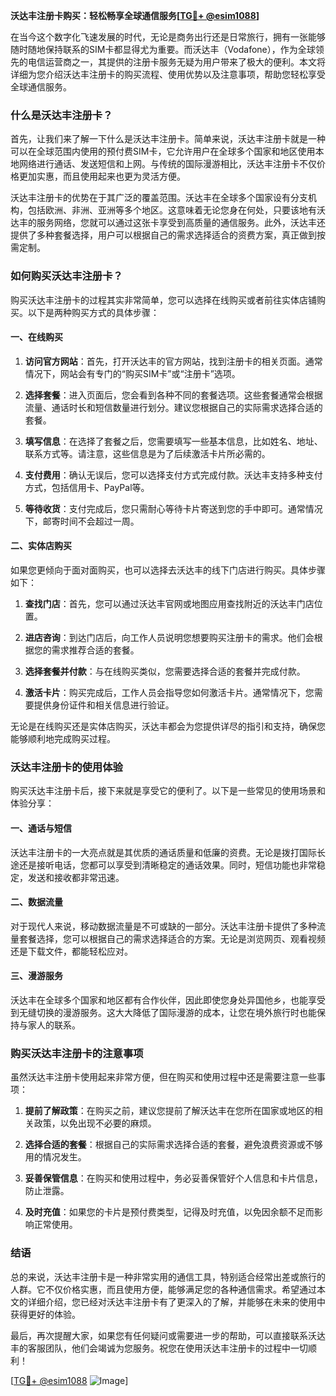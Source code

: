 **沃达丰注册卡购买：轻松畅享全球通信服务[[TG💪+ @esim1088](https://t.me/s/esim1088)]**

在当今这个数字化飞速发展的时代，无论是商务出行还是日常旅行，拥有一张能够随时随地保持联系的SIM卡都显得尤为重要。而沃达丰（Vodafone），作为全球领先的电信运营商之一，其提供的注册卡服务无疑为用户带来了极大的便利。本文将详细为您介绍沃达丰注册卡的购买流程、使用优势以及注意事项，帮助您轻松享受全球通信服务。

### **什么是沃达丰注册卡？**

首先，让我们来了解一下什么是沃达丰注册卡。简单来说，沃达丰注册卡就是一种可以在全球范围内使用的预付费SIM卡，它允许用户在全球多个国家和地区使用本地网络进行通话、发送短信和上网。与传统的国际漫游相比，沃达丰注册卡不仅价格更加实惠，而且使用起来也更为灵活方便。

沃达丰注册卡的优势在于其广泛的覆盖范围。沃达丰在全球多个国家设有分支机构，包括欧洲、非洲、亚洲等多个地区。这意味着无论您身在何处，只要该地有沃达丰的服务网络，您就可以通过这张卡享受到高质量的通信服务。此外，沃达丰还提供了多种套餐选择，用户可以根据自己的需求选择适合的资费方案，真正做到按需定制。

### **如何购买沃达丰注册卡？**

购买沃达丰注册卡的过程其实非常简单，您可以选择在线购买或者前往实体店铺购买。以下是两种购买方式的具体步骤：

#### **一、在线购买**

1. **访问官方网站**：首先，打开沃达丰的官方网站，找到注册卡的相关页面。通常情况下，网站会有专门的“购买SIM卡”或“注册卡”选项。
   
2. **选择套餐**：进入页面后，您会看到各种不同的套餐选项。这些套餐通常会根据流量、通话时长和短信数量进行划分。建议您根据自己的实际需求选择合适的套餐。

3. **填写信息**：在选择了套餐之后，您需要填写一些基本信息，比如姓名、地址、联系方式等。请注意，这些信息是为了后续激活卡片所必需的。

4. **支付费用**：确认无误后，您可以选择支付方式完成付款。沃达丰支持多种支付方式，包括信用卡、PayPal等。

5. **等待收货**：支付完成后，您只需耐心等待卡片寄送到您的手中即可。通常情况下，邮寄时间不会超过一周。

#### **二、实体店购买**

如果您更倾向于面对面购买，也可以选择去沃达丰的线下门店进行购买。具体步骤如下：

1. **查找门店**：首先，您可以通过沃达丰官网或地图应用查找附近的沃达丰门店位置。

2. **进店咨询**：到达门店后，向工作人员说明您想要购买注册卡的需求。他们会根据您的需求推荐合适的套餐。

3. **选择套餐并付款**：与在线购买类似，您需要选择合适的套餐并完成付款。

4. **激活卡片**：购买完成后，工作人员会指导您如何激活卡片。通常情况下，您需要提供身份证件和相关信息进行验证。

无论是在线购买还是实体店购买，沃达丰都会为您提供详尽的指引和支持，确保您能够顺利地完成购买过程。

### **沃达丰注册卡的使用体验**

购买沃达丰注册卡后，接下来就是享受它的便利了。以下是一些常见的使用场景和体验分享：

#### **一、通话与短信**

沃达丰注册卡的一大亮点就是其优质的通话质量和低廉的资费。无论是拨打国际长途还是接听电话，您都可以享受到清晰稳定的通话效果。同时，短信功能也非常稳定，发送和接收都非常迅速。

#### **二、数据流量**

对于现代人来说，移动数据流量是不可或缺的一部分。沃达丰注册卡提供了多种流量套餐选择，您可以根据自己的需求选择适合的方案。无论是浏览网页、观看视频还是下载文件，都能轻松应对。

#### **三、漫游服务**

沃达丰在全球多个国家和地区都有合作伙伴，因此即使您身处异国他乡，也能享受到无缝切换的漫游服务。这大大降低了国际漫游的成本，让您在境外旅行时也能保持与家人的联系。

### **购买沃达丰注册卡的注意事项**

虽然沃达丰注册卡使用起来非常方便，但在购买和使用过程中还是需要注意一些事项：

1. **提前了解政策**：在购买之前，建议您提前了解沃达丰在您所在国家或地区的相关政策，以免出现不必要的麻烦。

2. **选择合适的套餐**：根据自己的实际需求选择合适的套餐，避免浪费资源或不够用的情况发生。

3. **妥善保管信息**：在购买和使用过程中，务必妥善保管好个人信息和卡片信息，防止泄露。

4. **及时充值**：如果您的卡片是预付费类型，记得及时充值，以免因余额不足而影响正常使用。

### **结语**

总的来说，沃达丰注册卡是一种非常实用的通信工具，特别适合经常出差或旅行的人群。它不仅价格实惠，而且使用方便，能够满足您的各种通信需求。希望通过本文的详细介绍，您已经对沃达丰注册卡有了更深入的了解，并能够在未来的使用中获得更好的体验。

最后，再次提醒大家，如果您有任何疑问或需要进一步的帮助，可以直接联系沃达丰的客服团队，他们会竭诚为您服务。祝您在使用沃达丰注册卡的过程中一切顺利！

[[TG💪+ @esim1088](https://t.me/s/esim1088) ![Image](https://i.postimg.cc/4NQfJmqS/Snipaste-2025-05-13-00-14-12.png)]